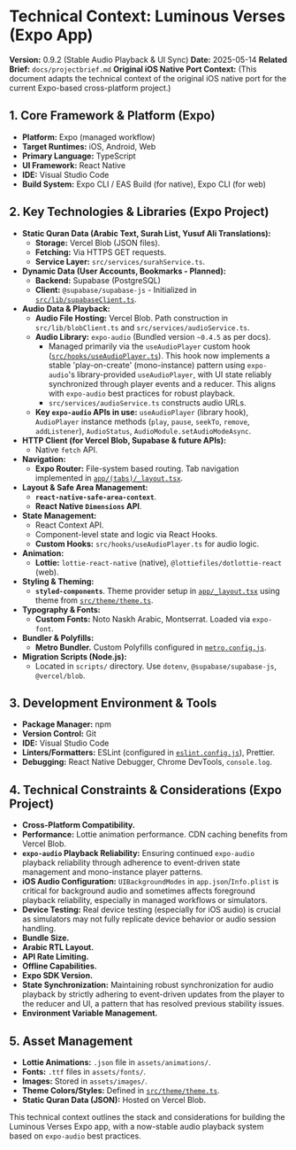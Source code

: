 # Technical Context: Luminous Verses (Expo App)

**Version:** 0.9.2 (Stable Audio Playback & UI Sync)
**Date:** 2025-05-14
**Related Brief:** `docs/projectbrief.md`
**Original iOS Native Port Context:** (This document adapts the technical context of the original iOS native port for the current Expo-based cross-platform project.)

## 1. Core Framework & Platform (Expo)

-   **Platform:** Expo (managed workflow)
-   **Target Runtimes:** iOS, Android, Web
-   **Primary Language:** TypeScript
-   **UI Framework:** React Native
-   **IDE:** Visual Studio Code
-   **Build System:** Expo CLI / EAS Build (for native), Expo CLI (for web)

## 2. Key Technologies & Libraries (Expo Project)

-   **Static Quran Data (Arabic Text, Surah List, Yusuf Ali Translations):**
    -   **Storage:** Vercel Blob (JSON files).
    -   **Fetching:** Via HTTPS GET requests.
    -   **Service Layer:** `src/services/surahService.ts`.
-   **Dynamic Data (User Accounts, Bookmarks - Planned):**
    -   **Backend:** Supabase (PostgreSQL)
    -   **Client:** `@supabase/supabase-js` - Initialized in [`src/lib/supabaseClient.ts`](src/lib/supabaseClient.ts:1).
-   **Audio Data & Playback:**
    -   **Audio File Hosting:** Vercel Blob. Path construction in `src/lib/blobClient.ts` and `src/services/audioService.ts`.
    -   **Audio Library:** `expo-audio` (Bundled version `~0.4.5` as per docs).
        -   Managed primarily via the `useAudioPlayer` custom hook ([`src/hooks/useAudioPlayer.ts`](src/hooks/useAudioPlayer.ts:1)). This hook now implements a stable 'play-on-create' (mono-instance) pattern using `expo-audio`'s library-provided `useAudioPlayer`, with UI state reliably synchronized through player events and a reducer. This aligns with `expo-audio` best practices for robust playback.
        -   `src/services/audioService.ts` constructs audio URLs.
    -   **Key `expo-audio` APIs in use:** `useAudioPlayer` (library hook), `AudioPlayer` instance methods (`play`, `pause`, `seekTo`, `remove`, `addListener`), `AudioStatus`, `AudioModule.setAudioModeAsync`.
-   **HTTP Client (for Vercel Blob, Supabase & future APIs):**
    -   Native `fetch` API.
-   **Navigation:**
    -   **Expo Router:** File-system based routing. Tab navigation implemented in [`app/(tabs)/_layout.tsx`](app/(tabs)/_layout.tsx:1).
-   **Layout & Safe Area Management:**
    -   **`react-native-safe-area-context`**.
    -   **React Native `Dimensions` API**.
-   **State Management:**
    -   React Context API.
    -   Component-level state and logic via React Hooks.
    -   **Custom Hooks:** `src/hooks/useAudioPlayer.ts` for audio logic.
-   **Animation:**
    -   **Lottie:** `lottie-react-native` (native), `@lottiefiles/dotlottie-react` (web).
-   **Styling & Theming:**
    -   **`styled-components`**. Theme provider setup in [`app/_layout.tsx`](app/_layout.tsx:1) using theme from [`src/theme/theme.ts`](src/theme/theme.ts:1).
-   **Typography & Fonts:**
    -   **Custom Fonts:** Noto Naskh Arabic, Montserrat. Loaded via `expo-font`.
-   **Bundler & Polyfills:**
    -   **Metro Bundler.** Custom Polyfills configured in [`metro.config.js`](metro.config.js:1).
-   **Migration Scripts (Node.js):**
    -   Located in `scripts/` directory. Use `dotenv`, `@supabase/supabase-js`, `@vercel/blob`.

## 3. Development Environment & Tools

-   **Package Manager:** npm
-   **Version Control:** Git
-   **IDE:** Visual Studio Code
-   **Linters/Formatters:** ESLint (configured in [`eslint.config.js`](eslint.config.js:1)), Prettier.
-   **Debugging:** React Native Debugger, Chrome DevTools, `console.log`.

## 4. Technical Constraints & Considerations (Expo Project)

-   **Cross-Platform Compatibility.**
-   **Performance:** Lottie animation performance. CDN caching benefits from Vercel Blob.
-   **`expo-audio` Playback Reliability:** Ensuring continued `expo-audio` playback reliability through adherence to event-driven state management and mono-instance player patterns.
-   **iOS Audio Configuration:** `UIBackgroundModes` in `app.json`/`Info.plist` is critical for background audio and sometimes affects foreground playback reliability, especially in managed workflows or simulators.
-   **Device Testing:** Real device testing (especially for iOS audio) is crucial as simulators may not fully replicate device behavior or audio session handling.
-   **Bundle Size.**
-   **Arabic RTL Layout.**
-   **API Rate Limiting.**
-   **Offline Capabilities.**
-   **Expo SDK Version.**
-   **State Synchronization:** Maintaining robust synchronization for audio playback by strictly adhering to event-driven updates from the player to the reducer and UI, a pattern that has resolved previous stability issues.
-   **Environment Variable Management.**

## 5. Asset Management

-   **Lottie Animations:** `.json` file in `assets/animations/`.
-   **Fonts:** `.ttf` files in `assets/fonts/`.
-   **Images:** Stored in `assets/images/`.
-   **Theme Colors/Styles:** Defined in [`src/theme/theme.ts`](src/theme/theme.ts:1).
-   **Static Quran Data (JSON):** Hosted on Vercel Blob.

This technical context outlines the stack and considerations for building the Luminous Verses Expo app, with a now-stable audio playback system based on `expo-audio` best practices.